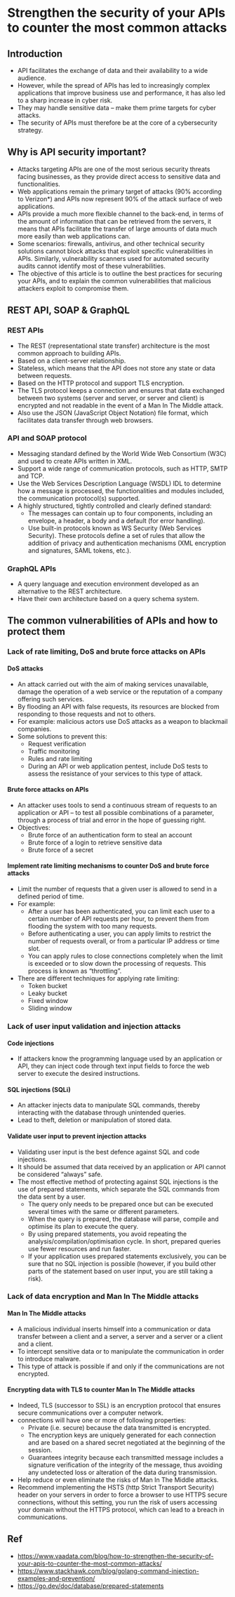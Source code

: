 # Strengthen the security of your APIs to counter the most common attacks

## Introduction
- API facilitates the exchange of data and their availability to a wide audience.
- However, while the spread of APIs has led to increasingly complex applications that improve business use and performance, it has also led to a sharp increase in cyber risk. 
- They may handle sensitive data – make them prime targets for cyber attacks.
- The security of APIs must therefore be at the core of a cybersecurity strategy.

## Why is API security important?
- Attacks targeting APIs are one of the most serious security threats facing businesses, as they provide direct access to sensitive data and functionalities.
- Web applications remain the primary target of attacks (90% according to Verizon*) and APIs now represent 90% of the attack surface of web applications.
- APIs provide a much more flexible channel to the back-end, in terms of the amount of information that can be retrieved from the servers, it means that APIs facilitate the transfer of large amounts of data much more easily than web applications can. 
- Some scenarios: firewalls, antivirus, and other technical security solutions cannot block attacks that exploit specific vulnerabilities in APIs. Similarly, vulnerability scanners used for automated security audits cannot identify most of these vulnerabilities.
- The objective of this article is to outline the best practices for securing your APIs, and to explain the common vulnerabilities that malicious attackers exploit to compromise them.

## REST API, SOAP & GraphQL
### REST APIs
- The REST (representational state transfer) architecture is the most common approach to building APIs.
- Based on a client-server relationship.
- Stateless, which means that the API does not store any state or data between requests.
- Based on the HTTP protocol and support TLS encryption.
- The TLS protocol keeps a connection and ensures that data exchanged between two systems (server and server, or server and client) is encrypted and not readable in the event of a Man In The Middle attack.
- Also use the JSON (JavaScript Object Notation) file format, which facilitates data transfer through web browsers.
### API and SOAP protocol
- Messaging standard defined by the World Wide Web Consortium (W3C) and used to create APIs written in XML.
- Support a wide range of communication protocols, such as HTTP, SMTP and TCP.
- Use the Web Services Description Language (WSDL) IDL to determine how a message is processed, the functionalities and modules included, the communication protocol(s) supported.
- A highly structured, tightly controlled and clearly defined standard: 
  - The messages can contain up to four components, including an envelope, a header, a body and a default (for error handling).
  - Use built-in protocols known as WS Security (Web Services Security). These protocols define a set of rules that allow the addition of privacy and authentication mechanisms (XML encryption and signatures, SAML tokens, etc.).
### GraphQL APIs
- A query language and execution environment developed as an alternative to the REST architecture.
- Have their own architecture based on a query schema system.
## The common vulnerabilities of APIs and how to protect them
### Lack of rate limiting, DoS and brute force attacks on APIs
#### DoS attacks
- An attack carried out with the aim of making services unavailable, damage the operation of a web service or the reputation of a company offering such services.
- By flooding an API with false requests, its resources are blocked from responding to those requests and not to others.
- For example: malicious actors use DoS attacks as a weapon to blackmail companies.
- Some solutions to prevent this: 
  - Request verification
  - Traffic monitoring
  - Rules and rate limiting
  - During an API or web application pentest, include DoS tests to assess the resistance of your services to this type of attack.
#### Brute force attacks on APIs
- An attacker uses tools to send a continuous stream of requests to an application or API – to test all possible combinations of a parameter, through a process of trial and error in the hope of guessing right.
- Objectives:
  - Brute force of an authentication form to steal an account
  - Brute force of a login to retrieve sensitive data
  - Brute force of a secret
#### Implement rate limiting mechanisms to counter DoS and brute force attacks
- Limit the number of requests that a given user is allowed to send in a defined period of time.
- For example:
  - After a user has been authenticated, you can limit each user to a certain number of API requests per hour, to prevent them from flooding the system with too many requests.
  - Before authenticating a user, you can apply limits to restrict the number of requests overall, or from a particular IP address or time slot.
  - You can apply rules to close connections completely when the limit is exceeded or to slow down the processing of requests. This process is known as “throttling”.
- There are different techniques for applying rate limiting: 
  - Token bucket
  - Leaky bucket
  - Fixed window
  - Sliding window
### Lack of user input validation and injection attacks
#### Code injections
- If attackers know the programming language used by an application or API, they can inject code through text input fields to force the web server to execute the desired instructions.
#### SQL injections (SQLi)
- An attacker injects data to manipulate SQL commands, thereby interacting with the database through unintended queries. 
- Lead to theft, deletion or manipulation of stored data.
#### Validate user input to prevent injection attacks
- Validating user input is the best defence against SQL and code injections.
- It should be assumed that data received by an application or API cannot be considered “always” safe.
- The most effective method of protecting against SQL injections is the use of prepared statements, which separate the SQL commands from the data sent by a user. 
  - The query only needs to be prepared once but can be executed several times with the same or different parameters.
  - When the query is prepared, the database will parse, compile and optimise its plan to execute the query.
  - By using prepared statements, you avoid repeating the analysis/compilation/optimisation cycle. In short, prepared queries use fewer resources and run faster.
  - If your application uses prepared statements exclusively, you can be sure that no SQL injection is possible (however, if you build other parts of the statement based on user input, you are still taking a risk).
### Lack of data encryption and Man In The Middle attacks
#### Man In The Middle attacks
- A malicious individual inserts himself into a communication or data transfer between a client and a server, a server and a server or a client and a client.
- To intercept sensitive data or to manipulate the communication in order to introduce malware.
- This type of attack is possible if and only if the communications are not encrypted.
#### Encrypting data with TLS to counter Man In The Middle attacks
- Indeed, TLS (successor to SSL) is an encryption protocol that ensures secure communications over a computer network.
- connections will have one or more of following properties:
  - Private (i.e. secure) because the data transmitted is encrypted.
  - The encryption keys are uniquely generated for each connection and are based on a shared secret negotiated at the beginning of the session.
  - Guarantees integrity because each transmitted message includes a signature verification of the integrity of the message, thus avoiding any undetected loss or alteration of the data during transmission.
- Help reduce or even eliminate the risks of Man In The Middle attacks.
- Recommend implementing the HSTS (http Strict Transport Security) header on your servers in order to force a browser to use HTTPS secure connections, without this setting, you run the risk of users accessing your domain without the HTTPS protocol, which can lead to a breach in communications.
## Ref
- https://www.vaadata.com/blog/how-to-strengthen-the-security-of-your-apis-to-counter-the-most-common-attacks/
- https://www.stackhawk.com/blog/golang-command-injection-examples-and-prevention/
- https://go.dev/doc/database/prepared-statements
